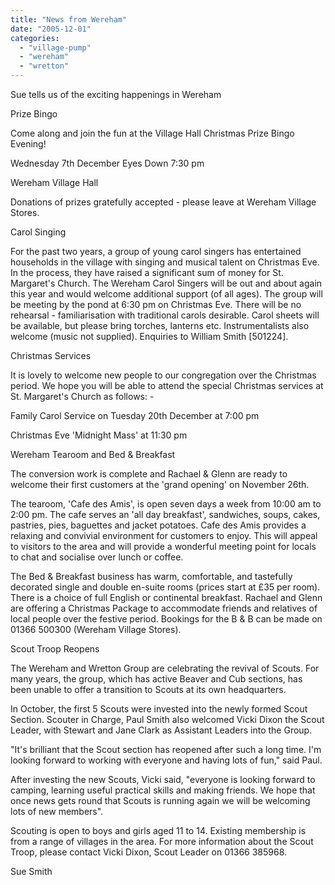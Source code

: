 ```yaml
---
title: "News from Wereham"
date: "2005-12-01"
categories: 
  - "village-pump"
  - "wereham"
  - "wretton"
---
```


Sue tells us of the exciting happenings in Wereham

Prize Bingo

Come along and join the fun at the Village Hall Christmas Prize Bingo Evening!

Wednesday 7th December Eyes Down 7:30 pm

Wereham Village Hall

Donations of prizes gratefully accepted - please leave at Wereham Village Stores.

Carol Singing

For the past two years, a group of young carol singers has entertained households in the village with singing and musical talent on Christmas Eve. In the process, they have raised a significant sum of money for St. Margaret's Church. The Wereham Carol Singers will be out and about again this year and would welcome additional support (of all ages). The group will be meeting by the pond at 6:30 pm on Christmas Eve. There will be no rehearsal - familiarisation with traditional carols desirable. Carol sheets will be available, but please bring torches, lanterns etc. Instrumentalists also welcome (music not supplied). Enquiries to William Smith \[501224\].

Christmas Services

It is lovely to welcome new people to our congregation over the Christmas period. We hope you will be able to attend the special Christmas services at St. Margaret's Church as follows: -

Family Carol Service on Tuesday 20th December at 7:00 pm

Christmas Eve 'Midnight Mass' at 11:30 pm

Wereham Tearoom and Bed & Breakfast

The conversion work is complete and Rachael & Glenn are ready to welcome their first customers at the 'grand opening' on November 26th.

The tearoom, 'Cafe des Amis', is open seven days a week from 10:00 am to 2:00 pm. The cafe serves an 'all day breakfast', sandwiches, soups, cakes, pastries, pies, baguettes and jacket potatoes. Cafe des Amis provides a relaxing and convivial environment for customers to enjoy. This will appeal to visitors to the area and will provide a wonderful meeting point for locals to chat and socialise over lunch or coffee.

The Bed & Breakfast business has warm, comfortable, and tastefully decorated single and double en-suite rooms (prices start at £35 per room). There is a choice of full English or continental breakfast. Rachael and Glenn are offering a Christmas Package to accommodate friends and relatives of local people over the festive period. Bookings for the B & B can be made on 01366 500300 (Wereham Village Stores).

Scout Troop Reopens

The Wereham and Wretton Group are celebrating the revival of Scouts. For many years, the group, which has active Beaver and Cub sections, has been unable to offer a transition to Scouts at its own headquarters.

In October, the first 5 Scouts were invested into the newly formed Scout Section. Scouter in Charge, Paul Smith also welcomed Vicki Dixon the Scout Leader, with Stewart and Jane Clark as Assistant Leaders into the Group.

"It's brilliant that the Scout section has reopened after such a long time. I'm looking forward to working with everyone and having lots of fun," said Paul.

After investing the new Scouts, Vicki said, "everyone is looking forward to camping, learning useful practical skills and making friends. We hope that once news gets round that Scouts is running again we will be welcoming lots of new members".

Scouting is open to boys and girls aged 11 to 14. Existing membership is from a range of villages in the area. For more information about the Scout Troop, please contact Vicki Dixon, Scout Leader on 01366 385968.

Sue Smith

